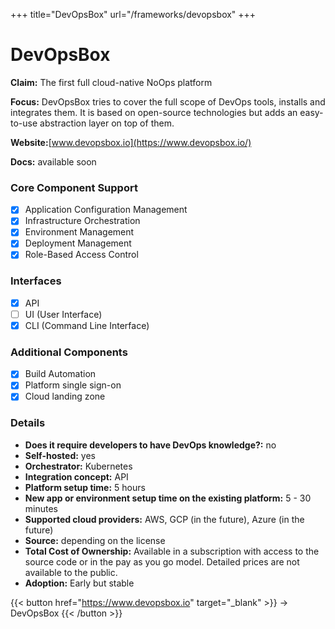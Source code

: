 +++
title="DevOpsBox"
url="/frameworks/devopsbox"
+++

# DevOpsBox

**Claim:** The first full cloud-native NoOps platform

**Focus:** DevOpsBox tries to cover the full scope of DevOps tools, installs and integrates them. It is based on open-source technologies but adds an easy-to-use abstraction layer on top of them.

**Website:**[www.devopsbox.io](https://www.devopsbox.io/)

**Docs:** available soon

### Core Component Support

- [x] Application Configuration Management
- [x] Infrastructure Orchestration
- [x] Environment Management
- [x] Deployment Management
- [x] Role-Based Access Control

### Interfaces

- [X] API
- [ ] UI (User Interface)
- [x] CLI (Command Line Interface)

### Additional Components

- [x] Build Automation
- [x] Platform single sign-on
- [x] Cloud landing zone

### Details

- **Does it require developers to have DevOps knowledge?:** no
- **Self-hosted:** yes
- **Orchestrator:** Kubernetes
- **Integration concept:** API
- **Platform setup time:** 5 hours
- **New app or environment setup time on the existing platform:** 5 - 30 minutes
- **Supported cloud providers:** AWS, GCP (in the future), Azure (in the future) 
- **Source:** depending on the license
- **Total Cost of Ownership:**
Available in a subscription with access to the source code or in the pay as you go model. Detailed prices are not available to the public.
- **Adoption:** Early but stable 

{{< button href="https://www.devopsbox.io" target="_blank" >}}
-> DevOpsBox
{{< /button >}}  


